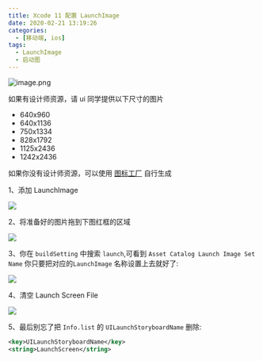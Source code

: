 ```yaml
---
title: Xcode 11 配置 LaunchImage
date: 2020-02-21 13:19:26
categories:
  - [移动端, ios]
tags:
  - LaunchImage
  - 启动图
---
```


![image.png](https://i.loli.net/2020/03/01/NF3TuSW7Pn8irGs.png)

<!--more-->

如果有设计师资源，请 ui 同学提供以下尺寸的图片

- 640x960
- 640x1136
- 750x1334
- 828x1792
- 1125x2436
- 1242x2436

如果你没有设计师资源，可以使用 [图标工厂](https://icon.wuruihong.com/) 自行生成

1、添加 LaunchImage

![](https://i.loli.net/2019/09/16/SpIYPmE7MHTzw6o.png)

2、将准备好的图片拖到下图红框的区域

![](https://i.loli.net/2019/09/16/bBO1u4PAaWLdMqV.png)

3、你在 `buildSetting` 中搜索 `launch`,可看到 `Asset Catalog Launch Image Set Name` 你只要把对应的`LaunchImage` 名称设置上去就好了:

![](https://i.loli.net/2020/02/21/dXqnrGc2sWK4aVP.png)

4、清空 Launch Screen File

![](https://i.loli.net/2020/02/21/oyFKjUY1RZwtf45.png)

5、最后别忘了把 `Info.list` 的 `UILaunchStoryboardName` 删除:

```xml
<key>UILaunchStoryboardName</key>
<string>LaunchScreen</string>
```
